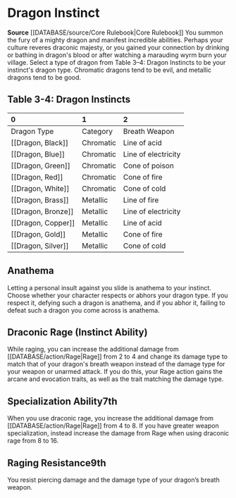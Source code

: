 ﻿---
id: '2'
name: Dragon Instinct
rarity: Common
rus_type_level: null
source: '[[DATABASE/source/Core Rulebook|Core Rulebook]]'
trait: null
type: Barbarian Instinct

---
# Dragon Instinct

**Source** [[DATABASE/source/Core Rulebook|Core Rulebook]] 
You summon the fury of a mighty dragon and manifest incredible abilities. Perhaps your culture reveres draconic majesty, or you gained your connection by drinking or bathing in dragon's blood or after watching a marauding wyrm burn your village. Select a type of dragon from Table 3–4: Dragon Instincts to be your instinct's dragon type. Chromatic dragons tend to be evil, and metallic dragons tend to be good.

## Table 3-4: Dragon Instincts

| 0 | 1 | 2 |
|:-------------------------------------------------|:----------|:--------------------|
| Dragon Type | Category | Breath Weapon |
| [[Dragon, Black]] | Chromatic | Line of acid |
| [[Dragon, Blue]] | Chromatic | Line of electricity |
| [[Dragon, Green]] | Chromatic | Cone of poison |
| [[Dragon, Red]] | Chromatic | Cone of fire |
| [[Dragon, White]] | Chromatic | Cone of cold |
| [[Dragon, Brass]] | Metallic | Line of fire |
| [[Dragon, Bronze]] | Metallic | Line of electricity |
| [[Dragon, Copper]] | Metallic | Line of acid |
| [[Dragon, Gold]] | Metallic | Cone of fire |
| [[Dragon, Silver]] | Metallic | Cone of cold |

## Anathema

Letting a personal insult against you slide is anathema to your instinct. Choose whether your character respects or abhors your dragon type. If you respect it, defying such a dragon is anathema, and if you abhor it, failing to defeat such a dragon you come across is anathema.

## Draconic Rage (Instinct Ability)

While raging, you can increase the additional damage from [[DATABASE/action/Rage|Rage]] from 2 to 4 and change its damage type to match that of your dragon's breath weapon instead of the damage type for your weapon or unarmed attack. If you do this, your Rage action gains the arcane and evocation traits, as well as the trait matching the damage type.

## Specialization Ability<span class="item-type">7th</span>

When you use draconic rage, you increase the additional damage from [[DATABASE/action/Rage|Rage]] from 4 to 8. If you have greater weapon specialization, instead increase the damage from Rage when using draconic rage from 8 to 16.

## Raging Resistance<span class="item-type">9th</span>

You resist piercing damage and the damage type of your dragon’s breath weapon.